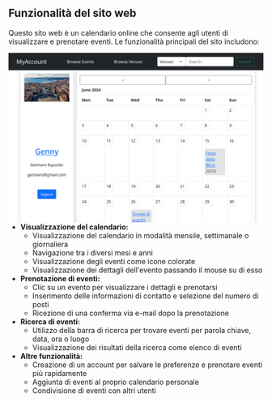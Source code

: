 ## Funzionalità del sito web

Questo sito web è un calendario online che consente agli utenti di visualizzare e prenotare eventi. Le funzionalità principali del sito includono:

<img align="left" src="readme_imgs/home.png" alt="My Image">

* **Visualizzazione del calendario:**
    * Visualizzazione del calendario in modalità mensile, settimanale o giornaliera
    * Navigazione tra i diversi mesi e anni
    * Visualizzazione degli eventi come icone colorate
    * Visualizzazione dei dettagli dell'evento passando il mouse su di esso
* **Prenotazione di eventi:**
    * Clic su un evento per visualizzare i dettagli e prenotarsi
    * Inserimento delle informazioni di contatto e selezione del numero di posti
    * Ricezione di una conferma via e-mail dopo la prenotazione
* **Ricerca di eventi:**
    * Utilizzo della barra di ricerca per trovare eventi per parola chiave, data, ora o luogo
    * Visualizzazione dei risultati della ricerca come elenco di eventi
* **Altre funzionalità:**
    * Creazione di un account per salvare le preferenze e prenotare eventi più rapidamente
    * Aggiunta di eventi al proprio calendario personale
    * Condivisione di eventi con altri utenti

